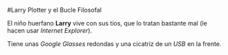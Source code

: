 #Larry Plotter y el Bucle Filosofal

El niño huerfano **Larry** vive con sus tios, que lo tratan bastante mal
(le hacen usar *Internet Explorer*).

Tiene unas *Google Glasses* redondas y una cicatriz de un *USB* en la frente.
